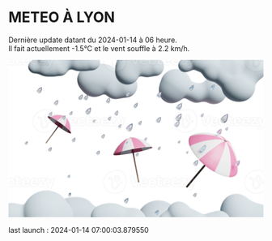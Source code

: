 # METEO À LYON

Dernière update datant du 2024-01-14 à 06 heure.  
Il fait actuellement -1.5°C et le vent souffle à 2.2 km/h.      

![](./.github/rain.png)

last launch : 2024-01-14 07:00:03.879550
